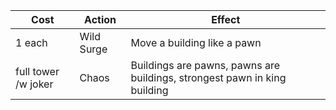 | Cost | Action | Effect |
| --------- | ------ | ------ |
| 1 each | Wild Surge | Move a building like a pawn |
| full tower /w joker | Chaos | Buildings are pawns, pawns are buildings, strongest pawn in king building |